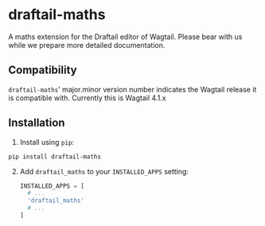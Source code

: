 draftail-maths
==============

A maths extension for the Draftail editor of Wagtail. Please bear with us while we prepare more detailed documentation.

Compatibility
-------------

`draftail-maths`' major.minor version number indicates the Wagtail release it is compatible with. Currently this is Wagtail 4.1.x

Installation
------------

1. Install using `pip`:
  ```shell
  pip install draftail-maths
  ```
2. Add
   `draftail_maths` to your `INSTALLED_APPS` setting:
   ```python
   INSTALLED_APPS = [
     # ...
     'draftail_maths'
     # ...
   ]
   ```
